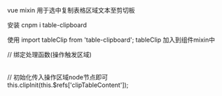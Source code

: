 vue mixin 用于选中复制表格区域文本至剪切板

安装 cnpm i table-clipboard

使用
import tableClip from 'table-clipboard';
tableClip 加入到组件mixin中

// 绑定处理函数(操作触发区域)
<div @mousedown.left="clickDown"
 ref="clipTableContent"
  @mouseup.left="clickUp"
   @contextmenu.prevent="showMenu"
   >
   <table ref="clipTableContent"></table>
</div>

// 初始化传入操作区域node节点即可
this.clipInit(this.$refs['clipTableContent']);
